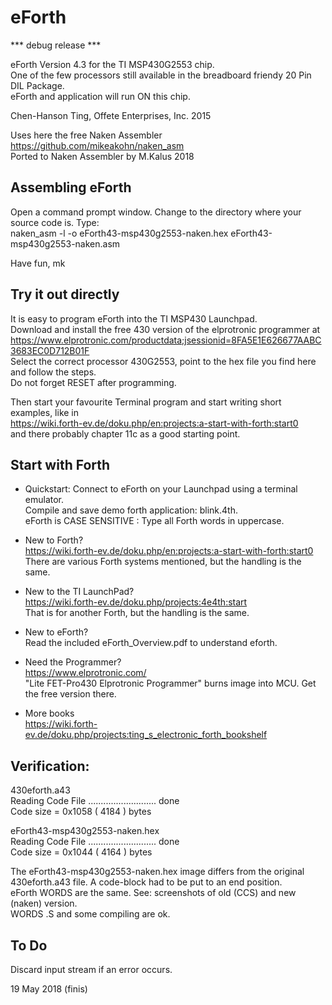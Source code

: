 # eForth
*** debug release ***

eForth Version 4.3 for the TI MSP430G2553 chip.  
One of the few processors still available in the breadboard friendy 20 Pin DIL Package.  
eForth and application will run ON this chip. 

Chen-Hanson Ting, Offete Enterprises, Inc. 2015

Uses here the free Naken Assembler https://github.com/mikeakohn/naken_asm  
Ported to Naken Assembler by M.Kalus 2018

## Assembling eForth
Open a command prompt window. Change to the directory where your source code is. Type:  
naken_asm -l -o eForth43-msp430g2553-naken.hex eForth43-msp430g2553-naken.asm

Have fun, mk

## Try it out directly
It is easy to program eForth into the TI MSP430 Launchpad.  
Download and install the free 430 version of the elprotronic programmer at  
https://www.elprotronic.com/productdata;jsessionid=8FA5E1E626677AABC3683EC0D712B01F  
Select the correct processor 430G2553, point to the hex file you find here and follow the steps.  
Do not forget RESET after programming.

Then start your favourite Terminal program and start writing short examples, like in  
https://wiki.forth-ev.de/doku.php/en:projects:a-start-with-forth:start0  
and there probably chapter 11c as a good starting point.

## Start with Forth

- Quickstart: Connect to eForth on your Launchpad using a terminal emulator.  
Compile and save demo forth application: blink.4th.  
eForth is CASE SENSITIVE : Type all Forth words in uppercase.

- New to Forth?  
https://wiki.forth-ev.de/doku.php/en:projects:a-start-with-forth:start0  
There are various Forth systems mentioned, but the handling is the same.

- New to the TI LaunchPad?  
https://wiki.forth-ev.de/doku.php/projects:4e4th:start  
That is for another Forth, but the handling is the same.

- New to eForth?  
Read the included eForth_Overview.pdf to understand eforth.

- Need the Programmer?  
https://www.elprotronic.com/  
"Lite FET-Pro430 Elprotronic Programmer" burns image into MCU. Get the free version there.

- More books  
https://wiki.forth-ev.de/doku.php/projects:ting_s_electronic_forth_bookshelf

## Verification:
430eforth.a43  
Reading Code File ........................... done  
Code size = 0x1058 ( 4184 ) bytes

eForth43-msp430g2553-naken.hex  
Reading Code File ........................... done  
Code size = 0x1044 ( 4164 ) bytes

The eForth43-msp430g2553-naken.hex image differs from the original 430eforth.a43 file. A code-block had to be put to an end position.  
eForth WORDS are the same. See: screenshots of old (CCS) and new (naken) version.  
WORDS .S and some compiling are ok.  

## To Do
Discard input stream if an error occurs.

19 May 2018   (finis)
